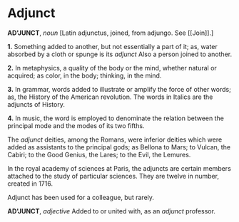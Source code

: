 # Adjunct

**AD'JUNCT**, _noun_ \[Latin adjunctus, joined, from adjungo. See [[Join]].\]

**1.** Something added to another, but not essentially a part of it; as, water absorbed by a cloth or spunge is its _adjunct_ Also a person joined to another.

**2.** In metaphysics, a quality of the body or the mind, whether natural or acquired; as color, in the body; thinking, in the mind.

**3.** In grammar, words added to illustrate or amplify the force of other words; as, the History of the American revolution. The words in Italics are the adjuncts of History.

**4.** In music, the word is employed to denominate the relation between the principal mode and the modes of its two fifths.

The _adjunct_ deities, among the Romans, were inferior deities which were added as assistants to the principal gods; as Bellona to Mars; to Vulcan, the Cabiri; to the Good Genius, the Lares; to the Evil, the Lemures.

In the royal academy of sciences at Paris, the adjuncts are certain members attached to the study of particular sciences. They are twelve in number, created in 1716.

Adjunct has been used for a colleague, but rarely.

**AD'JUNCT**, _adjective_ Added to or united with, as an _adjunct_ professor.